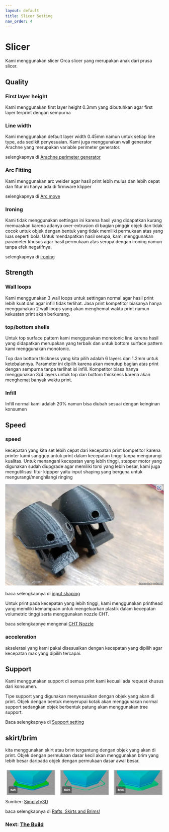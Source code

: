 ```yaml
---
layout: default
title: Slicer Setting
nav_order: 4
---
```


# Slicer

Kami menggunakan slicer Orca slicer yang merupakan anak dari prusa slicer. 

## Quality

### First layer height

Kami menggunakan first layer height 0.3mm yang dibutuhkan agar first layer terprint dengan sempurna

### Line width

Kami menggunakan default layer width 0.45mm namun untuk setiap line type, ada sedikit penyesuaian. Kami juga menggunakan wall generator Arachne yang merupakan variable perimeter generator.

selengkapnya di [Arachne perimeter generator](https://all3dp.com/2/cura-ironing-3d-printing-ironing/)

### Arc Fitting

Kami menggunakan arc welder agar hasil print lebih mulus dan lebih cepat dan fitur ini hanya ada di firmware klipper

selengkapnya di [Arc move](https://wiki.bambulab.com/en/software/bambu-studio/high-speed-print-at-quality)

### Ironing

Kami tidak menggunakan settingan ini karena hasil yang didapatkan kurang memuaskan karena adanya over-extrusion di bagian pinggir objek dan tidak cocok untuk objek dengan bentuk yang tidak memiliki permukaan atas yang luas seperti bola. Untuk mendapatkan hasil serupa, kami menggunakan parameter khusus agar hasil permukaan atas serupa dengan ironing namun tanpa efek negatifnya. 

selengkapnya di [ironing](https://all3dp.com/2/cura-ironing-3d-printing-ironing/)

## Strength

### Wall loops

Kami menggunakan 3 wall loops untuk settingan normal agar hasil print lebih kuat dan agar infill tidak terlihat. Jasa print kompetitor biasanya hanya menggunakan 2 wall loops yang akan menghemat waktu print namun kekuatan print akan berkurang. 

### top/bottom shells

Untuk top surface pattern kami menggunakan monotonic line karena hasil yang didapatkan merupakan yang terbaik dan untuk bottom surface pattern kami menggunakan monotonic.

Top dan bottom thickness yang kita pilih adalah 6 layers dan 1.2mm untuk ketebalannya. Parameter ini dipilih karena akan menutup bagian atas print dengan sempurna tanpa terlihat isi infill. Kompetitor biasa hanya menggunakan 3/4 layers untuk top dan bottom thickness karena akan menghemat banyak waktu print. 

### Infill 

Infill normal kami adalah 20% namun bisa diubah sesuai dengan keinginan konsumen

## Speed

### speed

kecepatan yang kita set lebih cepat dari kecepatan print kompetitor karena printer kami sanggup untuk print dalam kecepatan tinggi tanpa mengurangi kualitas. Untuk menangani kecepatan yang lebih tinggi, stepper motor yang digunakan sudah diupgrade agar memiliki torsi yang lebih besar, kami juga mengutilisasi fitur kippper yaitu input shaping yang berguna untuk mengurangi/menghilangi ringing

![](./images/InputShaping.jpg)

baca selengkapnya di [input shaping](https://all3dp.com/2/klipper-input-shaping-simply-explained/)

Untuk print pada kecepatan yang lebih tinggi, kami menggunakan printhead yang memiliki kemampuan untuk mengeluarkan plastik dalam kecepatan volumetric tinggi serta menggunakan nozzle CHT.

baca selengkapnye mengenai [CHT Nozzle](https://www.cnckitchen.com/blog/bondtech-cht-high-flow-nozzle-reviewed)

### acceleration

akselerasi yang kami pakai disesuaikan dengan kecepatan yang dipilih agar kecepatan max yang dipilih tercapai. 

## Support

Kami menggunakan support di semua print kami kecuali ada request khusus dari konsumen. 

Tipe support yang digunakan menyesuaikan dengan objek yang akan di print. Objek dengan bentuk menyerupai kotak akan menggunakan normal support sedangkan objek berbentuk patung akan menggunakan tree support.

Baca selengkapnya di [Support setting](https://wiki.bambulab.com/en/software/bambu-studio/support)

## skirt/brim

kita menggunakan skirt atau brim tergantung dengan objek yang akan di print. Objek dengan permukaan dasar kecil akan menggunakan brim yang lebih besar daripada objek dengan permukaan dasar awal besar.

![](./images/SkirtType.jpg)
Sumber: [Simplyfy3D](https://www.simplify3d.com/resources/articles/rafts-skirts-and-brims/)

baca selengkapnya di [Rafts, Skirts and Brims!](https://www.simplify3d.com/resources/articles/rafts-skirts-and-brims/)




### Next: [The Build](./build/index.md)
